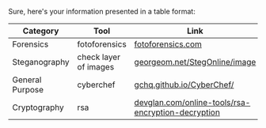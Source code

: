 Sure, here's your information presented in a table format:

| Category       | Tool                             | Link                                                    |
|----------------|----------------------------------|---------------------------------------------------------|
| Forensics      | fotoforensics                    | [fotoforensics.com](https://fotoforensics.com)         |
| Steganography  | check layer of images            | [georgeom.net/StegOnline/image](https://georgeom.net/StegOnline/image) |
| General Purpose| cyberchef                        | [gchq.github.io/CyberChef/](https://gchq.github.io/CyberChef/) |
| Cryptography   | rsa                              | [devglan.com/online-tools/rsa-encryption-decryption](https://www.devglan.com/online-tools/rsa-encryption-decryption) |
